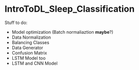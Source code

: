 # IntroToDL_Sleep_Classification

Stuff to do:
- Model optimization (Batch normaliaztion **maybe**?)
- Data Normalization
- Balancing Classes
- Data Generator
- Confusion Matrix
- LSTM Model too
- LSTM and CNN Model
